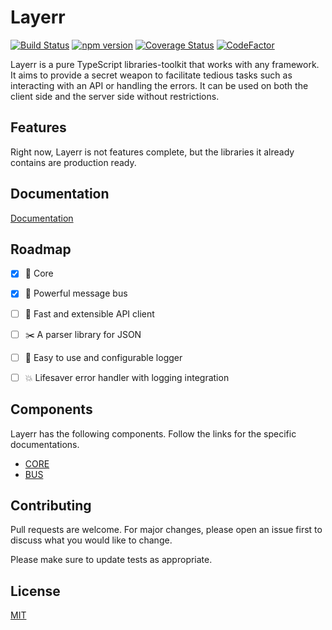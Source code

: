
# Layerr
[![Build Status](https://travis-ci.org/tafax/layerr.svg?branch=master)](https://travis-ci.org/tafax/layerr)
[![npm version](https://badge.fury.io/js/%40layerr%2Fcore.svg)](https://badge.fury.io/js/%40layerr%2Fcore)
[![Coverage Status](https://coveralls.io/repos/github/tafax/layerr/badge.svg?branch=master)](https://coveralls.io/github/tafax/layerr?branch=master)
[![CodeFactor](https://www.codefactor.io/repository/github/tafax/layerr/badge)](https://www.codefactor.io/repository/github/tafax/layerr)

Layerr is a pure TypeScript libraries-toolkit that works with any framework.
It aims to provide a secret weapon to facilitate tedious tasks
such as interacting with an API or handling the errors.
It can be used on both the client side and the server side without restrictions.

## Features

Right now, Layerr is not features complete,
but the libraries it already contains are production ready.

## Documentation

[Documentation](https://tafax.gitbook.io/layerr)

## Roadmap

- [x] :dart: Core

- [x] :bus: Powerful message bus

- [ ] :rocket: Fast and extensible API client

- [ ] :scissors: A parser library for JSON

- [ ] :memo: Easy to use and configurable logger

- [ ] :boom: Lifesaver error handler with logging integration

## Components

Layerr has the following components. Follow the links for the specific
documentations.

* [CORE](https://github.com/tafax/layerr/tree/master/packages/core)
* [BUS](https://github.com/tafax/layerr/tree/master/packages/bus)

## Contributing
Pull requests are welcome. For major changes, please open an issue first to discuss what you would like to change.

Please make sure to update tests as appropriate.

## License
[MIT](https://choosealicense.com/licenses/mit/)
